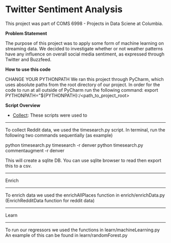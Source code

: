 # Twitter Sentiment Analysis

This project was part of COMS 6998 - Projects in Data Sciene at Columbia.

**Problem Statement**

The purpose of this project was to apply some form of machine learning on streaming data. We decided to investigate whether or not weather patterns have any influence on overall social media sentiment, as expressed through Twitter and Buzzfeed.

**How to use this code**

CHANGE YOUR PYTHONPATH
We ran this project through PyCharm, which uses absolute paths from the root directory of our project.
In order for the code to run at all outside of PyCharm run the following command:
export PYTHONPATH="${PYTHONPATH}:/<path_to_project_root>

**Script Overview**

- [Collect](https://github.com/pitkauff/Meteorological-Sentiment-Analysis-2017/tree/master/scripts/collect): These scripts were used to 

    

____________

To collect Reddit data, we used the timesearch.py script.
In terminal, run the following two commands sequentially (as example)

python timesearch.py timesearch -r denver
python timesearch.py commentaugment -r denver

This will create a sqlite DB. You can use sqlite browser to read then export this to a csv.

___________
Enrich
___________

To enrich data we used the enrichAllPlaces function in enrich/enrichData.py
(EnrichRedditData function for reddit data)

___________
Learn
___________

To run our regressors we used the functions in learn/machineLearning.py
An example of this can be found in learn/randomForest.py
